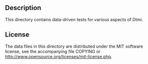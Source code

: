 Description
------------

This directory contains data-driven tests for various aspects of Dtmi.

License
--------

The data files in this directory are distributed under the MIT software
license, see the accompanying file COPYING or
http://www.opensource.org/licenses/mit-license.php.

